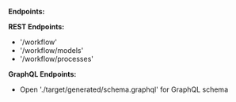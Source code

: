 **Endpoints:**

**REST Endpoints:**

* '/workflow'
* '/workflow/models'
* '/workflow/processes'

**GraphQL Endpoints:**

* Open './target/generated/schema.graphql' for GraphQL schema
